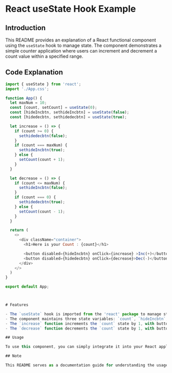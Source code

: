 # React useState Hook Example

## Introduction

This README provides an explanation of a React functional component using the `useState` hook to manage state. The component demonstrates a simple counter application where users can increment and decrement a count value within a specified range.

## Code Explanation

```javascript
import { useState } from 'react';
import './App.css';

function App() {
  let maxNum = 10;
  const [count, setCount] = useState(0);
  const [hideIncbtn, sethideIncbtn] = useState(false);
  const [hidedecbtn, sethidedecbtn] = useState(true);

  let increase = () => {
    if (count >= 0) {
      sethidedecbtn(false);
    }
    if (count === maxNum) {
      sethideIncbtn(true);
    } else {
      setCount(count + 1);
    }
  }

  let decrease = () => {
    if (count <= maxNum) {
      sethideIncbtn(false);
    }
    if (count === 0) {
      sethidedecbtn(true);
    } else {
      setCount(count - 1);
    }
  }

  return (
    <>
      <div className="container">
        <h1>Here is your Count : {count}</h1>

        <button disabled={hideIncbtn} onClick={increase} >Inc(+)</button>
        <button disabled={hidedecbtn} onClick={decrease}>Dec(-)</button>
      </div>
    </>
  )
}

export default App;



# Features

- The `useState` hook is imported from the 'react' package to manage state within a functional component.
- The component maintains three state variables: `count`, `hideIncbtn`, and `hideDecbtn`.
- The `increase` function increments the `count` state by 1, with buttons disabled if the count reaches the maximum value (`maxNum`) or if the count is already at the maximum value.
- The `decrease` function decrements the `count` state by 1, with buttons disabled if the count reaches 0 or if the count is already at 0.

## Usage

To use this component, you can simply integrate it into your React application. The `App` component can be rendered within your application to display the counter functionality.

## Note

This README serves as a documentation guide for understanding the usage and functionality of the `useState` hook within a React component.
